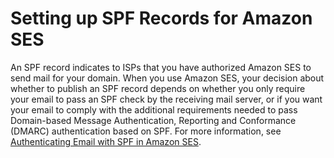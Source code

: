 # Setting up SPF Records for Amazon SES<a name="authenticate-domain"></a>

An SPF record indicates to ISPs that you have authorized Amazon SES to send mail for your domain\. When you use Amazon SES, your decision about whether to publish an SPF record depends on whether you only require your email to pass an SPF check by the receiving mail server, or if you want your email to comply with the additional requirements needed to pass Domain\-based Message Authentication, Reporting and Conformance \(DMARC\) authentication based on SPF\. For more information, see [Authenticating Email with SPF in Amazon SES](spf.md)\.